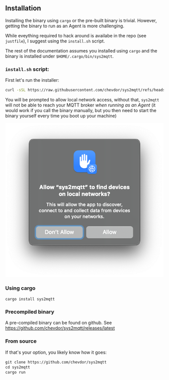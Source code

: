 ## Installation

Installing the binary using `cargo` or the pre-built binary is trivial.
However, getting the binary to run as an Agent is more challenging.

While eveything required to hack around is availabe in the repo (see `justfile`), I suggest using the `install.sh`
script.

The rest of the documentation assumes you installed using `cargo` and the binary is installed under `$HOME/.cargo/bin/sys2mqtt`.

### `install.sh` script:

First let's run the installer:

```sh
curl -sSL https://raw.githubusercontent.com/chevdor/sys2mqtt/refs/heads/master/install.sh | sh
```

You will be prompted to allow local network access, without that, `sys2mqtt` will not be able to reach your MQTT broker *when running as an Agent* (it would work if you call the binary manually, but you then need to start the binary yourself every time you boot up your machine)

![Local Network Access](resources/screenshots/local_network.png)

### Using cargo
```
cargo install sys2mqtt
```

### Precompiled binary

A pre-compiled binary can be found on github. See https://github.com/chevdor/sys2mqtt/releases/latest

### From source

If that's your option, you likely know how it goes:
```
git clone https://github.com/chevdor/sys2mqtt
cd sys2mqtt
cargo run
```
